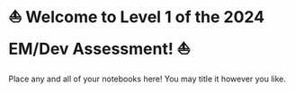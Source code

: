 # ⛵ Welcome to Level 1 of the 2024 EM/Dev Assessment! ⛵
Place any and all of your notebooks here! You may title it however you like.